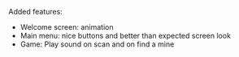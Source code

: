 Added features: 
*  Welcome screen: animation
*  Main menu: nice buttons and better than expected screen look
*  Game: Play sound on scan and on find a mine